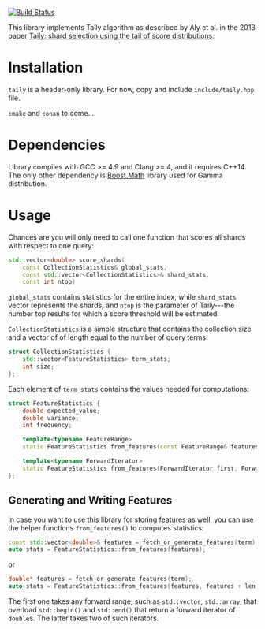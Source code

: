 [![Build Status](https://travis-ci.org/elshize/taily.svg?branch=master)](https://travis-ci.org/elshize/taily)

This library implements Taily algorithm as described by Aly et al.
in the 2013 paper
[Taily: shard selection using the tail of score distributions](https://dl.acm.org/citation.cfm?id=2484033).

# Installation

`taily` is a header-only library. For now, copy and include `include/taily.hpp` file.

`cmake` and `conan` to come...

# Dependencies

Library compiles with GCC >= 4.9 and Clang >= 4, and it requires C++14.
The only other dependency is [Boost.Math](https://www.boost.org/doc/libs/1_68_0/libs/math/doc/html/index.html)
library used for Gamma distribution.

# Usage

Chances are you will only need to call one function that scores all
shards with respect to one query:

```c++
std::vector<double> score_shards(
    const CollectionStatistics& global_stats,
    const std::vector<CollectionStatistics>& shard_stats,
    const int ntop)
```

`global_stats` contains statistics for the entire index, while `shard_stats`
vector represents the shards, and `ntop` is the parameter of Taily---the
number top results for which a score threshold will be estimated.

`CollectionStatistics` is a simple structure that contains the collection size
and a vector of of length equal to the number of query terms.

```c++
struct CollectionStatistics {
    std::vector<FeatureStatistics> term_stats;
    int size;
};
```

Each element of `term_stats` contains the values needed for computations:

```c++
struct FeatureStatistics {
    double expected_value;
    double variance;
    int frequency;

    template<typename FeatureRange>
    static FeatureStatistics from_features(const FeatureRange& features);

    template<typename ForwardIterator>
    static FeatureStatistics from_features(ForwardIterator first, ForwardIterator last);
};
```

## Generating and Writing Features

In case you want to use this library for storing features as well,
you can use the helper functions `from_features()` to computes statistics:

```c++
const std::vector<double>& features = fetch_or_generate_features(term);
auto stats = FeatureStatistics::from_features(features);
```

or

```c++
double* features = fetch_or_generate_features(term);
auto stats = FeatureStatistics::from_features(features, features + len);
```

The first one takes any forward range, such as `std::vector`, `std::array`,
that overload `std::begin()` and `std::end()` that return a forward iterator
of `double`s. The latter takes two of such iterators.
